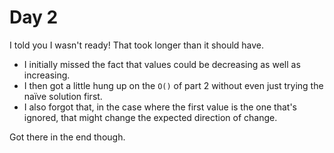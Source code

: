 # Day 2

I told you I wasn't ready! That took longer than it should have.

* I initially missed the fact that values could be decreasing as well as increasing.
* I then got a little hung up on the `O()` of part 2 without even just trying the naïve solution first.
* I also forgot that, in the case where the first value is the one that's ignored, that might change the expected direction of change.

Got there in the end though.